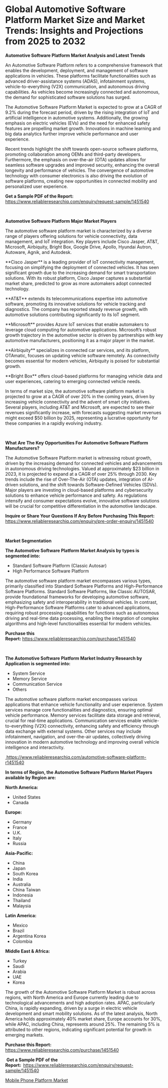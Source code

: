 <p><h1>Global Automotive Software Platform Market Size and Market Trends: Insights and Projections from 2025 to 2032</h1></p><p><strong>Automotive Software Platform Market Analysis and Latest Trends</strong></p>
<p><p>An Automotive Software Platform refers to a comprehensive framework that enables the development, deployment, and management of software applications in vehicles. These platforms facilitate functionalities such as advanced driver-assistance systems (ADAS), infotainment systems, vehicle-to-everything (V2X) communication, and autonomous driving capabilities. As vehicles become increasingly connected and autonomous, the demand for sophisticated software solutions has surged.</p><p>The Automotive Software Platform Market is expected to grow at a CAGR of 9.2% during the forecast period, driven by the rising integration of IoT and artificial intelligence in automotive systems. Additionally, the growing emphasis on electric vehicles (EVs) and the need for enhanced safety features are propelling market growth. Innovations in machine learning and big data analytics further improve vehicle performance and user experience.</p><p>Recent trends highlight the shift towards open-source software platforms, promoting collaboration among OEMs and third-party developers. Furthermore, the emphasis on over-the-air (OTA) updates allows for seamless software upgrades and improved security, enhancing the overall longevity and performance of vehicles. The convergence of automotive technology with consumer electronics is also driving the evolution of software platforms, creating new opportunities in connected mobility and personalized user experience.</p></p>
<p><strong>Get a Sample PDF of the Report:&nbsp;</strong> <a href="https://www.reliableresearchiq.com/enquiry/request-sample/1451540?utm_campaign=3148&utm_medium=2&utm_source=Github&utm_content=ia&utm_term=09032025&utm_id=automotive-software-platform">https://www.reliableresearchiq.com/enquiry/request-sample/1451540</a></p>
<p>&nbsp;</p>
<p><strong>Automotive Software Platform Major Market Players</strong></p>
<p><p>The automotive software platform market is characterized by a diverse range of players offering solutions for vehicle connectivity, data management, and IoT integration. Key players include Cisco Jasper, AT&T, Microsoft, Airbiquity, Bright Box, Google Drive, Apollo, Hyundai Autron, Autoware, Agnik, and Autodesk.</p><p>**Cisco Jasper** is a leading provider of IoT connectivity management, focusing on simplifying the deployment of connected vehicles. It has seen significant growth due to the increasing demand for smart transportation solutions. With its robust platform, Cisco Jasper captures a substantial market share, predicted to grow as more automakers adopt connected technology.</p><p>**AT&T** extends its telecommunications expertise into automotive software, promoting its innovative solutions for vehicle tracking and diagnostics. The company has reported steady revenue growth, with automotive solutions contributing significantly to its IoT segment.</p><p>**Microsoft** provides Azure IoT services that enable automakers to leverage cloud computing for automotive applications. Microsoft’s robust growth trajectory in the automotive sector is driven by partnerships with key automotive manufacturers, positioning it as a major player in the market.</p><p>**Airbiquity** specializes in connected car services, and its platform, OTAmatic, focuses on updating vehicle software remotely. As connectivity becomes essential for modern vehicles, Airbiquity is poised for substantial growth.</p><p>**Bright Box** offers cloud-based platforms for managing vehicle data and user experiences, catering to emerging connected vehicle needs. </p><p>In terms of market size, the automotive software platform market is projected to grow at a CAGR of over 20% in the coming years, driven by increasing vehicle connectivity and the advent of smart city initiatives. Several players, including AT&T and Microsoft, are expected to see their revenues significantly increase, with forecasts suggesting market revenues might exceed $50 billion by 2025, representing a lucrative opportunity for these companies in a rapidly evolving industry.</p></p>
<p>&nbsp;</p>
<p><strong>What Are The Key Opportunities For Automotive Software Platform Manufacturers?</strong></p>
<p><p>The Automotive Software Platform market is witnessing robust growth, driven by the increasing demand for connected vehicles and advancements in autonomous driving technologies. Valued at approximately $23 billion in 2023, it is projected to expand at a CAGR of over 25% through 2030. Key trends include the rise of Over-The-Air (OTA) updates, integration of AI-driven solutions, and the shift towards Software-Defined Vehicles (SDVs). Major players are investing in cloud-based platforms and cybersecurity solutions to enhance vehicle performance and safety. As regulations intensify and consumer expectations evolve, innovative software solutions will be crucial for competitive differentiation in the automotive landscape.</p></p>
<p><strong>Inquire or Share Your Questions If Any Before Purchasing This Report:</strong> <a href="https://www.reliableresearchiq.com/enquiry/pre-order-enquiry/1451540?utm_campaign=3148&utm_medium=2&utm_source=Github&utm_content=ia&utm_term=09032025&utm_id=automotive-software-platform">https://www.reliableresearchiq.com/enquiry/pre-order-enquiry/1451540</a></p>
<p>&nbsp;</p>
<p><strong>Market Segmentation</strong></p>
<p><strong>The Automotive Software Platform Market Analysis by types is segmented into:</strong></p>
<p><ul><li>Standard Software Platform (Classic Autosar)</li><li>High Performance Software Platform</li></ul></p>
<p><p>The automotive software platform market encompasses various types, primarily classified into Standard Software Platforms and High-Performance Software Platforms. Standard Software Platforms, like Classic AUTOSAR, provide foundational frameworks for developing automotive software, emphasizing safety and interoperability in traditional vehicles. In contrast, High-Performance Software Platforms cater to advanced applications, requiring robust processing capabilities for functions such as autonomous driving and real-time data processing, enabling the integration of complex algorithms and high-level functionalities essential for modern vehicles.</p></p>
<p><strong>Purchase this Report:&nbsp;</strong><a href="https://www.reliableresearchiq.com/purchase/1451540?utm_campaign=3148&utm_medium=2&utm_source=Github&utm_content=ia&utm_term=09032025&utm_id=automotive-software-platform">https://www.reliableresearchiq.com/purchase/1451540</a></p>
<p>&nbsp;</p>
<p><strong>The Automotive Software Platform Market Industry Research by Application is segmented into:</strong></p>
<p><ul><li>System Service</li><li>Memory Service</li><li>Communication Service</li><li>Others</li></ul></p>
<p><p>The automotive software platform market encompasses various applications that enhance vehicle functionality and user experience. System services manage core functionalities and diagnostics, ensuring optimal vehicle performance. Memory services facilitate data storage and retrieval, crucial for real-time applications. Communication services enable vehicle-to-everything (V2X) connectivity, enhancing safety and efficiency through data exchange with external systems. Other services may include infotainment, navigation, and over-the-air updates, collectively driving innovation in modern automotive technology and improving overall vehicle intelligence and interactivity.</p></p>
<p><a href="https://www.reliableresearchiq.com/automotive-software-platform-r1451540?utm_campaign=3148&utm_medium=2&utm_source=Github&utm_content=ia&utm_term=09032025&utm_id=automotive-software-platform">&nbsp;https://www.reliableresearchiq.com/automotive-software-platform-r1451540</a></p>
<p><strong>In terms of Region, the Automotive Software Platform Market Players available by Region are:</strong></p>
<p>
    <p> <strong> North America: </strong>
        <ul>
            <li>United States</li>
            <li>Canada</li>
        </ul>
        </p> 
    <p> <strong> Europe: </strong>
        <ul>
            <li>Germany</li>
            <li>France</li>
            <li>U.K.</li>
            <li>Italy</li>
            <li>Russia</li>
        </ul>
        </p> 
    <p> <strong> Asia-Pacific: </strong>
        <ul>
            <li>China</li>
            <li>Japan</li>
            <li>South Korea</li>
            <li>India</li>
            <li>Australia</li>
            <li>China Taiwan</li>
            <li>Indonesia</li>
            <li>Thailand</li>
            <li>Malaysia</li>
        </ul>
        </p> 
    <p> <strong> Latin America: </strong>
        <ul>
            <li>Mexico</li>
            <li>Brazil</li>
            <li>Argentina Korea</li>
            <li>Colombia</li>
        </ul>
        </p> 
    <p> <strong> Middle East & Africa: </strong>
        <ul>
            <li>Turkey</li>
            <li>Saudi</li>
            <li>Arabia</li>
            <li>UAE</li>
            <li>Korea</li>
        </ul>
    </p>
    </p>
<p><p>The growth of the Automotive Software Platform Market is robust across regions, with North America and Europe currently leading due to technological advancements and high adoption rates. APAC, particularly China, is rapidly expanding, driven by a surge in electric vehicle development and smart mobility solutions. As of the latest analysis, North America holds approximately 40% market share, Europe accounts for 30%, while APAC, including China, represents around 25%. The remaining 5% is attributed to other regions, indicating significant potential for growth in emerging markets.</p></p>
<p><strong>Purchase this Report: </strong><a href="https://www.reliableresearchiq.com/purchase/1451540?utm_campaign=3148&utm_medium=2&utm_source=Github&utm_content=ia&utm_term=09032025&utm_id=automotive-software-platform">https://www.reliableresearchiq.com/purchase/1451540</a></p>
<p>&nbsp;<strong>Get a Sample PDF of the Report:&nbsp;&nbsp;</strong><a href="https://www.reliableresearchiq.com/enquiry/request-sample/1451540?utm_campaign=3148&utm_medium=2&utm_source=Github&utm_content=ia&utm_term=09032025&utm_id=automotive-software-platform">https://www.reliableresearchiq.com/enquiry/request-sample/1451540</a></p>
<p><strong></strong></p>
<p><p><a href="https://github.com/voetzeszuh/Market-Research-Report-List-1/blob/main/mobile-phone-platform-market.md?utm_campaign=3148&utm_medium=2&utm_source=Github&utm_content=ia&utm_term=09032025&utm_id=automotive-software-platform">Mobile Phone Platform Market</a></p></p>